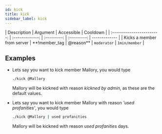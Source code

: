 ```yaml
---
id: kick
title: kick
sidebar_label: kick
---
```


|        Description         |    Argument     | Accessible  |  Cooldown   |
| :------------------------: | :-------------: | :---------: | :---------: | ------------- |
| Kicks a member from server | \*\*!member_tag | @reason\*\* | `moderator` | `1min/member` |

## Examples

- Lets say you want to kick member Mallory, you would type

  ```bash
  ./kick @Mallory
  ```

  Mallory will be kickned with reason _kickned by admin_, as these are
  the default values.

- Lets say you want to kick member Mallory with reason _'used profanities'_, you would type

  ```bash
  ./kick @Mallory | used profanities
  ```

  Mallory will be kickned with reason _used profanities_ days.
